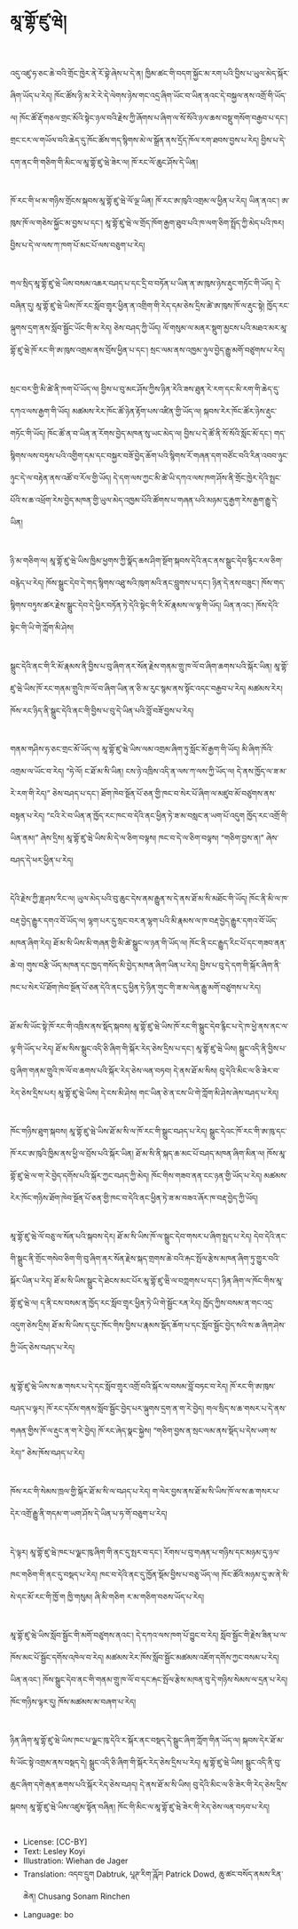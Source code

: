 # མཱ་གྷོ་ཛུ་ཝེ།

##
འདུ་འཛུ་ཧ་ཅང་ཆེ་བའི་གྲོང་ཁྱེར་ནེ་རོ་བྷེ་ཞེས་པ་དེ་ན། ཁྱིམ་ཚང་གི་བདག་སྐྱོང་མ་རག་པའི་བྱིས་པ་ཡུལ་མེད་སྐོར་ཞིག་ཡོད་པ་རེད། ཁོང་ཚོས་ཉི་མ་རེ་རེ་དེ་ལེགས་ཉེས་གང་འདྲ་ཞིག་ཡོང་བ་ཡིན་ནའང་དེ་བསྐྱལ་ནས་འགྲོ་གི་ཡོད་ལ། ཁོང་ཚོ་རྡོ་གཅལ་གྲང་མོའི་སྟེང་ཉལ་བའི་རྗེས་ཀྱི་ཞོགས་པ་ཞིག་ལ་སོ་སོའི་ཉལ་ཆས་བསྡུ་གསོག་བརྒྱབ་པ་དང་། གྲང་ངར་ལ་གཡོལ་བའི་ཆེད་དུ་ཁོང་ཚོས་གད་སྙིགས་མེ་ལ་སྒྲོན་ནས་དྲོད་ཁོལ་རག་ཐབས་བྱས་པ་རེད། བྱིས་པ་དེ་དག་ནང་གི་གཅིག་གི་མིང་ལ་མཱ་གྷོ་ཛུ་ཝེ་ཟེར་ལ། ཁོ་རང་ལོ་ཆུང་ཤོས་དེ་ཡིན།

##
ཁོ་རང་གི་ཕ་མ་གཉིས་གྲོངས་སྐབས་མཱ་གྷོ་ཛུ་ཝེ་ལོ་ལྔ་ཡིན། ཁོ་རང་ཨ་ཁུའི་འགྲམ་ལ་ཕྱིན་པ་རེད། ཡིན་ནའང་། ཨ་ཁུས་ཁོ་ལ་གཅེས་སྐྱོང་མ་བྱས་པ་དང་། མཱ་གྷོ་ཛུ་ཝེ་ལ་གྲོད་ཁོག་རྒྱག་ཐུབ་པའི་ཁ་ལག་ཅིག་སྤྲོད་ཀྱི་མེད་པའི་ཁར། བྱིས་པ་དེ་ལ་ལས་ཀ་ཁག་པོ་མང་པོ་ལས་བཅུག་པ་རེད།

##
གལ་སྲིད་མཱ་གྷོ་ཛུ་ཝེ་ཡིས་བསམ་འཆར་བཤད་པ་དང་དྲི་བ་བཏོན་པ་ཡིན་ན་ཨ་ཁུས་ཉེས་རྡུང་གཏོང་གི་ཡོད། དེ་བཞིན་དུ། མཱ་གྷོ་ཛུ་ཝེ་ཡིས་ཁོ་རང་སློབ་གྲྭར་ཕྱིན་ན་འགྲིག་གི་རེད་དམ་ཅེས་དྲིས་ཚེ་ཨ་ཁུས་ཁོ་ལ་རྡུང་སྟེ། ཁྱོད་རང་ལྐུགས་དྲག་ནས་སློབ་སྦྱོང་ཡོང་གི་མ་རེད། ཅེས་བཤད་ཀྱི་ཡོད། ལོ་གསུམ་ལ་མནར་སྡུག་མྱངས་པའི་མཐའ་མར་མཱ་གྷོ་ཛུ་ཝེ་ཁོ་རང་གི་ཨ་ཁུས་འགྲམ་ནས་བྲོས་ཕྱིན་པ་དང་། སྲང་ལམ་ནས་འཁྱམ་ཉུལ་བྱེད་རྒྱུ་མགོ་བཙུགས་པ་རེད།

##
སྲང་བར་གྱི་མི་ཚེ་ནི་ཁག་པོ་ཡོད་ལ། བྱིས་པ་བུ་མང་ཤོས་ཀྱིས་ཉིན་རེའི་ཟས་ཐུན་རེ་རག་དང་མི་རག་གི་ཆེད་དུ་དཀའ་ལས་རྒྱག་གི་ཡོད། མཚམས་རེར་ཁོང་ཚོ་ཉེན་རྟོག་པས་འཛིན་གྱི་ཡོད་ལ། སྐབས་རེར་ཁོང་ཚོར་ཉེས་རྡུང་གཏོང་གི་ཡོད། ཁོང་ཚོ་ན་བ་ཡིན་ན་རོགས་བྱེད་མཁན་སུ་ཡང་མེད་ལ། བྱིས་པ་དེ་ཚོ་ནི་སོ་སོའི་སློང་མོ་དང་། གད་སྙིགས་ལས་བཏུས་པའི་འགྱིག་དམ་དང་བསྐྱར་བཟོ་བྱེད་ཆོག་པའི་སྙིགས་རོ་གཞན་དག་བཙོང་བའི་རིན་འབབ་ཉུང་ཉུང་དེ་ལ་བརྟེན་ནས་འཚོ་བ་རོལ་གྱི་ཡོད། དེ་དག་ལས་ཀྱང་མི་ཚེ་ཡི་དཀའ་ལས་ཁག་ཤོས་ནི་གྲོང་ཁྱེར་དེའི་སྤྲང་པོའི་ས་ཆ་འཕྲོག་རེས་བྱེད་མཁན་གྱི་ཡུལ་མེད་འཁྱམ་པོའི་ཚོགས་པ་གཞན་པའི་མཉམ་དུ་རྒྱག་རེས་རྒྱག་རྒྱུ་དེ་ཡིན།

##
ཉི་མ་གཅིག་ལ། མཱ་གྷོ་ཛུ་ཝེ་ཡིས་ཁྱིམ་ཕྱགས་ཀྱི་སྣོད་ཆས་ཤིག་སྔོག་སྐབས་དེའི་ནང་ནས་སྒྲུང་དེབ་རྙིང་རལ་ཅིག་བརྙེད་པ་རེད། ཁོས་སྒྲུང་དེབ་དེ་གད་སྙིགས་འཐུ་སའི་ཁུག་མའི་ནང་བླུགས་པ་དང་། ཉིན་དེ་ནས་བཟུང་། ཁོས་གད་སྙིགས་བཏུས་ཚར་རྗེས་སྒྲུང་དེབ་དེ་ཕྱིར་བཏོན་ཏེ་དེའི་སྟེང་གི་རི་མོ་རྣམས་ལ་ལྟ་གི་ཡོད། ཡིན་ནའང་། ཁོས་དེའི་སྟེང་གི་ཡི་གེ་ཀློག་མི་ཤེས།

##
སྒྲུང་དེའི་ནང་གི་རི་མོ་རྣམས་ནི་བྱིས་པ་བུ་ཞིག་ནར་སོན་རྗེས་གནམ་གྲུ་ཁ་ལོ་བ་ཞིག་ཆགས་པའི་སྐོར་ཡིན། མཱ་གྷོ་ཛུ་ཝེ་ཡིས་ཁོ་རང་གནམ་གྲུའི་ཁ་ལོ་བ་ཞིག་ཡིན་ན་ཅི་མ་རུང་སྙམ་ནས་སྟོང་འདང་བརྒྱབ་པ་རེད། མཚམས་རེར། ཁོས་རང་ཉིད་ནི་སྒྲུང་དེའི་ནང་གི་བྱིས་པ་བུ་དེ་ཡིན་པའི་བློ་བཟོ་བྱས་པ་རེད།

##
གནམ་གཤིས་ཧ་ཅང་གྲང་མོ་ཡོད་ལ། མཱ་གྷོ་ཛུ་ཝེ་ཡིས་ལམ་འགྲམ་ཞིག་ཏུ་སློང་མོ་རྒྱག་གི་ཡོད། མི་ཞིག་ཁོའི་འགྲམ་ལ་ཡོང་བ་རེད། “ཧེ་ལོ། ང་ཐོ་མ་སི་ཡིན། ངས་ཉེ་འཁྲིས་འདི་ན་ལས་ཀ་ལས་ཀྱི་ཡོད་ལ། དེ་ནས་ཁྱོད་ལ་ཟ་མ་རེ་རག་གི་རེད།” ཅེས་བཤད་པ་དང་། ཐོག་ཁེབ་སྔོན་པོ་ཅན་གྱི་ཁང་བ་སེར་པོ་ཞིག་ལ་མཛུབ་མོ་བཙུགས་ནས་བསྟན་པ་རེད། “ངའི་རེ་བ་ཡིན་ན་ཁྱོད་རང་ཁང་བ་དེའི་ནང་ཕྱིན་ཏེ་ཟ་མ་བསླང་ན་ཡག་པོ་འདུག ཁྱོད་རང་འགྲོ་གི་ཡིན་ནམ།” ཞེས་དྲིས། མཱ་གྷོ་ཛུ་ཝེ་ཡིས་མི་དེ་ལ་ཅིག་བལྟས། ཁང་བ་དེ་ལ་ཅིག་བལྟས། “གཅིག་བྱས་ན།” ཞེས་བཤད་དེ་ཕར་ཕྱིན་པ་རེད།

##
དེའི་རྗེས་ཀྱི་ཟླ་ཤས་རིང་ལ། ཡུལ་མེད་པའི་བུ་ཆུང་དེས་ནམ་རྒྱུན་ས་དེ་ནས་ཐོ་མ་སི་མཐོང་གི་ཡོད། ཁོང་ནི་མི་ལ་ཁ་བརྡ་བྱེད་རྒྱུར་དགའ་བོ་ཡོད་ལ། ལྷག་པར་དུ་སྲང་བར་ན་ལྷག་པའི་མི་རྣམས་ལ་ཁ་བརྡ་བྱེད་རྒྱུར་དགའ་བོ་ཡོད་མཁན་ཞིག་རེད། ཐོ་མ་སི་ཡིས་མི་གཞན་གྱི་མི་ཚེ་སྒྲུང་ལ་ཉན་གི་ཡོད་ལ། ཁོང་ནི་ངང་རྒྱུད་རིང་པོ་དང་གཟབ་ནན་ཆེ་བ། གུས་བརྩི་ཡོད་མཁན་དང་ཁྱད་གསོད་མི་བྱེད་མཁན་ཞིག་ཡིན་པ་རེད། བྱིས་པ་བུ་དེ་དག་གི་སྐོར་ཞིག་ནི་ཁང་པ་སེར་པོ་ཐོག་ཁེབ་སྔོན་པོ་ཅན་དེའི་ནང་དུ་ཕྱིན་ཏེ་ཉིན་གུང་གི་ཟ་མ་ལེན་རྒྱུ་མགོ་བཙུགས་པ་རེད།

##
ཐོ་མ་སི་ཡོང་སྟེ་ཁོ་རང་གི་འཁྲིས་ནས་སྡོད་སྐབས། མཱ་གྷོ་ཛུ་ཝེ་ཡིས་ཁོ་རང་གི་སྒྲུང་དེབ་རྙིང་པ་དེ་ཁ་ཕྱེ་ནས་ནང་ལ་ལྟ་གི་ཡོད་པ་རེད། ཐོ་མ་སིས་སྒྲུང་འདི་ཅི་ཞིག་གི་སྐོར་རེད་ཅེས་དྲིས་པ་དང་། མཱ་གྷོ་ཛུ་ཝེ་ཡིས། སྒྲུང་འདི་ནི་བྱིས་པ་བུ་ཞིག་གནམ་གྲུའི་ཁ་ལོ་བ་ཆགས་པའི་སྐོར་རེད་ཅེས་ལན་བཏབ། དེ་ནས་ཐོ་མ་སིས། བུ་དེའི་མིང་ལ་ཅི་ཟེར་བ་རེད་ཅེས་དྲིས་པར། མཱ་གྷོ་ཛུ་ཝེ་ཡིས། དེ་ངས་མི་ཤེས། གང་ཡིན་ཅེ་ན་ངས་ཡི་གེ་ཀློག་མི་ཤེས་ཞེས་བཤད་པ་རེད།

##
ཁོང་གཉིས་ཐུག་སྐབས། མཱ་གྷོ་ཛུ་ཝེ་ཡིས་ཐོ་མ་སི་ལ་ཁོ་རང་གི་སྒྲུང་བཤད་པ་རེད། སྒྲུང་དེའང་ཁོ་རང་གི་ཨ་ཁུ་དང་ཁོ་རང་ཨ་ཁུའི་ཁྱིམ་ནས་ཕྱི་ལ་བྲོས་པའི་སྐོར་ཡིན། ཐོ་མ་སི་ནི་སྐད་ཆ་མང་པོ་བཤད་མཁན་ཞིག་མིན་ལ། ཁོས་མཱ་གྷོ་ཛུ་ཝེ་ལ་ག་རེ་བྱེད་དགོས་པའི་སྐོར་ཀྱང་བཤད་ཀྱི་མེད། ཁོང་གིས་གཟབ་ནན་ངང་ཉན་གྱི་ཡོད་པ་རེད། མཚམས་རེར་ཁོང་གཉིས་ཐོག་ཁེབ་སྔོན་པོ་ཅན་གྱི་ཁང་བ་དེའི་ནང་ཕྱིན་ཏེ་ཟ་མ་བཟའ་ཞོར་ཁ་བརྡ་བྱེད་ཀྱི་ཡོད།

##
མཱ་གྷོ་ཛུ་ཝེ་ལོ་བཅུ་ལ་སོན་པའི་སྐབས་དེར། ཐོ་མ་སི་ཡིས་ཁོ་ལ་སྒྲུང་དེབ་གསར་པ་ཞིག་སྤྲད་པ་རེད། དེབ་དེའི་ནང་གི་སྒྲུང་ནི་གྲོང་གསེབ་ཅིག་གི་བུ་ཞིག་ནར་སོན་རྗེས་སྐད་གྲགས་ཆེ་བའི་རྐང་སྤོལ་རྩེས་མཁན་ཞིག་ཏུ་གྱུར་བའི་སྐོར་ཡིན་པ་རེད། ཐོ་མ་སི་ཡིས་སྒྲུང་དེ་ཐེངས་མང་པོར་མཱ་གྷོ་ཛུ་ཝེེ་ལ་བཀླགས་པ་དང་། ཉིན་ཞིག་ལ་ཁོང་གིས་མཱ་གྷོ་ཛུ་ཝེ་ལ། ད་ནི་ངས་བསམ་ན་ཁྱོད་རང་སློབ་གྲྭར་ཕྱིན་ཏེ་ཡི་གེ་སྦྱོང་རན་རེད། ཁྱོད་ཀྱིས་བསམ་ན་གང་འདྲ་འདུག་ཅེས་དྲིས། ཐོ་མ་སི་ཡིས་ད་དུང་ཁོང་གིས་བྱིས་པ་རྣམས་སྡོད་ཆོག་པ་དང་སློབ་སྦྱོང་བྱེད་སའི་ས་ཆ་ཞིག་ཤེས་ཀྱི་ཡོད་ཅེས་བཤད་པ་རེད།

##
མཱ་གྷོ་ཛུ་ཝེ་ཡིས་ས་ཆ་གསར་པ་དེ་དང་སློབ་གྲྭར་འགྲོ་བའི་སྐོར་ལ་བསམ་བློ་བཏང་བ་རེད། ཁོ་རང་གི་ཨ་ཁུས་བཤད་པ་ལྟར། ཁོ་རང་དངོས་གནས་སློབ་སྦྱོང་བྱེད་པར་ལྐུགས་དྲག་ན་ག་རེ་བྱེད། གལ་སྲིད་ས་ཆ་གསར་པ་དེ་ནས་གཞན་གྱིས་ཁོ་ལ་རྡུང་ན་ག་རེ་བྱེད། ཁོ་རང་ཞེད་སྣང་སྐྱེས། “གཅིག་བྱས་ན་སྲང་ལམ་ནས་སྡོད་པ་དེས་ཡག་ས་རེད།” ཅེས་ཁོས་བཤད་པ་རེད།

##
ཁོས་རང་གི་སེམས་ཁྲལ་གྱི་སྐོར་ཐོ་མ་སི་ལ་བཤད་པ་རེད། ག་ལེར་བྱས་ནས་ཐོ་མ་སི་ཡིས་ཁོ་ལ་ས་ཆ་གསར་པ་དེར་འགྲོ་རྒྱུ་ནི་གདམ་ག་ཡག་ཤོས་དེ་ཡིན་པ་ཧ་གོ་བཅུག་པ་རེད།

##
དེ་ལྟར། མཱ་གྷོ་ཛུ་ཝེ་ཁང་པ་ལྗང་ཁུ་ཞིག་གི་ནང་དུ་སྤར་བ་དང་། རོགས་པ་བུ་གཞན་པ་གཉིས་དང་མཉམ་དུ་ཉལ་ཁང་གཅིག་གི་ནང་དུ་བསྡད་པ་རེད། ཁང་བ་དེའི་ནང་དུ་ཁྱོན་སྡོམ་བྱིས་པ་བཅུ་ཡོད་ལ། ཁོང་ཚོའི་མཉམ་དུ་ཨ་ནེ་སི་སེ་དང་མོ་རང་གི་ཁྱོ་ག ཁྱི་གསུམ། ཞི་མི་གཅིག ར་མ་གཅིག་བཅས་ཡོད་པ་རེད།

##
མཱ་གྷོ་ཛུ་ཝེ་ཡིས་སློབ་སྦྱོང་གི་མགོ་བཙུགས་ནའང་། དེ་དཀའ་ལས་ཁག་པོ་བྱུང་བ་རེད། སློབ་སྦྱོང་གི་རྗེས་ཟིན་པ་ལ་ཁོས་མང་པོ་སྦྱོང་དགོས་འཁེལ་བ་རེད། མཚམས་རེར་ཁོས་སློབ་སྦྱོང་མཚམས་འཇོག་དགོས་ཀྱང་བསམ་པ་རེད། ཡིན་ནའང་། ཁོས་སྒྲུང་དེབ་ནང་གི་གནམ་གྲུ་ཁ་ལོ་བ་དང་རྐང་སྤོལ་རྩེས་མཁན་བུ་དེ་གཉིས་སེམས་ལ་དྲན་པ་རེད། ཁོང་གཉིས་ལྟར་དུ། ཁོས་མཚམས་མ་བཞག་པ་རེད།

##
ཉིན་ཞིག་མཱ་གྷོ་ཛུ་ཝེ་ཡིས་ཁང་པ་ལྗང་ཁུ་དེའི་ར་སྐོར་ནང་བསྡད་དེ་སྒྲུང་ཞིག་ཀློག་གིན་ཡོད་ལ། སྐབས་དེར་ཐོ་མ་སི་ཡོང་སྟེ་འགྲམ་ནས་བསྡད་དེ། སྒྲུང་འདི་ཅི་ཞིག་གི་སྐོར་རེད་ཅེས་དྲིས་པ་རེད། མཱ་གྷོ་ཛུ་ཝེ་ཡིས། སྒྲུང་འདི་ནི་བུ་ཆུང་ཞིག་དགེ་རྒན་ཆགས་པའི་སྐོར་རེད་ཅེས་བཤད། དེ་ནས་ཐོ་མ་སི་ཡིས། བུ་དེའི་མིང་ལ་ཅི་ཟེར་གི་རེད་ཅེས་དྲིས་སྐབས། མཱ་གྷོ་ཛུ་ཝེ་ཡིས་འཛུམ་སྟོན་བཞིན། ཁོང་གི་མིང་ལ་མཱ་གྷོ་ཛུ་ཝེ་ཟེར་གི་རེད་ཅེས་ལན་བཏབ་པ་རེད།

##
* License: [CC-BY]
* Text: Lesley Koyi
* Illustration: Wiehan de Jager
* Translation: འདབ་དྲུག Dabtruk, པཱཊ་རིག་ཌཱོཌ། Patrick Dowd, ཆུ་ཚང་བསོད་ནམས་རིན་ཆེན། Chusang Sonam Rinchen
* Language: bo
